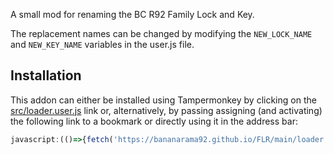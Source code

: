 A small mod for renaming the BC R92 Family Lock and Key.

The replacement names can be changed by modifying the `NEW_LOCK_NAME` and `NEW_KEY_NAME` variables in the user.js file.

## Installation
This addon can either be installed using Tampermonkey by clicking on the [src/loader.user.js](https://github.com/bananarama92/FLR/raw/main/src/loader.user.js) link or, alternatively, by passing assigning (and activating) the following link to a bookmark or directly using it in the address bar:

```js
javascript:(()=>{fetch('https://bananarama92.github.io/FLR/main/loader.user.js').then(r=>r.text()).then(r=>eval(r));})();
```
